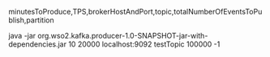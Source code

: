 minutesToProduce,TPS,brokerHostAndPort,topic,totalNumberOfEventsToPublish,partition

java -jar org.wso2.kafka.producer-1.0-SNAPSHOT-jar-with-dependencies.jar 10 20000 localhost:9092 testTopic 100000 -1